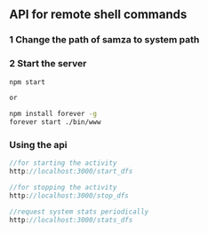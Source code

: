 ## API for remote shell commands

### 1 Change the path of samza to system path

### 2 Start the server
```sh
npm start

or 

npm install forever -g
forever start ./bin/www
```

### Using the api
```js
//for starting the activity
http://localhost:3000/start_dfs

//for stopping the activity
http://localhost:3000/stop_dfs

//request system stats periodically
http://localhost:3000/stats_dfs
```